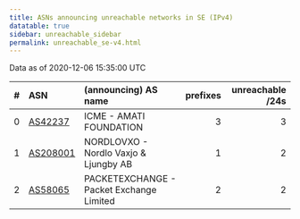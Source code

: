 ```yaml
---
title: ASNs announcing unreachable networks in SE (IPv4)
datatable: true
sidebar: unreachable_sidebar
permalink: unreachable_se-v4.html
---
```


Data as of 2020-12-06 15:35:00 UTC


<div class="datatable-begin"></div>

|   # | ASN                                      | (announcing) AS name                      |   prefixes |   unreachable /24s |
|----:|:-----------------------------------------|:------------------------------------------|-----------:|-------------------:|
|   0 | [AS42237](unreachable_AS42237-v4.html)   | ICME - AMATI FOUNDATION                   |          3 |                  3 |
|   1 | [AS208001](unreachable_AS208001-v4.html) | NORDLOVXO - Nordlo Vaxjo &amp; Ljungby AB |          1 |                  2 |
|   2 | [AS58065](unreachable_AS58065-v4.html)   | PACKETEXCHANGE - Packet Exchange Limited  |          2 |                  2 |

<div class="datatable-end"></div>
